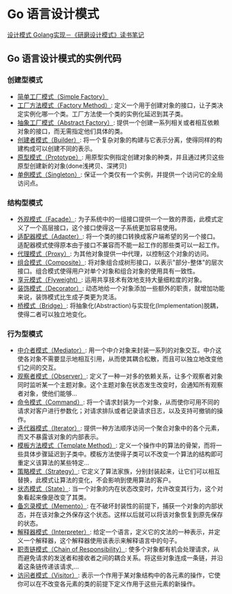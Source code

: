 # Go 语言设计模式

[设计模式 Golang实现－《研磨设计模式》读书笔记](https://github.com/senghoo/golang-design-pattern)

## Go 语言设计模式的实例代码

### 创建型模式

* [简单工厂模式（Simple Factory）](https://github.com/senghoo/golang-design-pattern/tree/master/00_simple_factory)
* [工厂方法模式（Factory Method）](https://github.com/senghoo/golang-design-pattern/tree/master/04_factory_method): 定义一个用于创建对象的接口，让子类决定实例化哪一个类。工厂方法使一个类的实例化延迟到其子类。
* [抽象工厂模式（Abstract Factory）](https://github.com/senghoo/golang-design-pattern/tree/master/05_abstract_factory): 提供一个创建一系列相关或者相互依赖对象的接口，而无需指定他们具体的类。
* [创建者模式（Builder）](https://github.com/senghoo/golang-design-pattern/tree/master/06_builder): 将一个复杂对象的构建与它表示分离，使得同样的构建构成可以创建不同的表示。
* [原型模式（Prototype）](https://github.com/senghoo/golang-design-pattern/tree/master/07_prototype): 用原型实例指定创建对象的种类，并且通过拷贝这些原型创建新的对象(done浅拷贝、深拷贝)
* [单例模式（Singleton）](https://github.com/senghoo/golang-design-pattern/tree/master/03_singleton): 保证一个类仅有一个实例，并提供一个访问它的全局访问点。

### 结构型模式

* [外观模式（Facade）](https://github.com/senghoo/golang-design-pattern/tree/master/01_facade): 为子系统中的一组接口提供一个一致的界面，此模式定义了一个高层接口，这个接口使得这一子系统更加容易使用。
* [适配器模式（Adapter）](https://github.com/senghoo/golang-design-pattern/tree/master/02_adapter): 将一个类的接口转换成客户端希望的另一个接口。适配器模式使得原本由于接口不兼容而不能一起工作的那些类可以一起工作。
* [代理模式（Proxy）](https://github.com/senghoo/golang-design-pattern/tree/master/09_proxy): 为其他对象提供一中代理，以控制这个对象的访问。
* [组合模式（Composite）](https://github.com/senghoo/golang-design-pattern/tree/master/13_composite): 将对象组合成树形接口，以表示"部分-整体"的层次接口。组合模式使得用户对单个对象和组合对象的使用具有一致性。
* [享元模式（Flyweight）](https://github.com/senghoo/golang-design-pattern/tree/master/18_flyweight): 运用共享技术有效地支持大量细粒度的对象。
* [装饰模式（Decorator）](https://github.com/senghoo/golang-design-pattern/tree/master/20_decorator): 动态地给一个对象添加一些额外的职责，就增加功能来说，装饰模式比生成子类更为灵活。
* [桥模式（Bridge）](https://github.com/senghoo/golang-design-pattern/tree/master/22_bridge): 将抽象化(Abstraction)与实现化(Implementation)脱耦，使得二者可以独立地变化。

### 行为型模式

* [中介者模式（Mediator）](https://github.com/senghoo/golang-design-pattern/tree/master/08_mediator): 用一个中介对象来封装一系列的对象交互。中介这使各对象不需要显示地相互引用，从而使其耦合松散，而且可以独立地改变他们之间的交互。
* [观察者模式（Observer）](https://github.com/senghoo/golang-design-pattern/tree/master/10_observer): 定义了一种一对多的依赖关系，让多个观察者对象同时监听某一个主题对象。这个主题对象在状态发生改变时，会通知所有观察者对象，使他们能够...
* [命令模式（Command）](https://github.com/senghoo/golang-design-pattern/tree/master/11_command): 将一个请求封装为一个对象，从而使你可用不同的请求对客户进行参数化；对请求排队或者记录请求日志，以及支持可撤销的操作。
* [迭代器模式（Iterator）](https://github.com/senghoo/golang-design-pattern/tree/master/12_iterator): 提供一种方法顺序访问一个聚合对象中的各个元素，而又不暴露该对象的内部表示。
* [模板方法模式（Template Method）](https://github.com/senghoo/golang-design-pattern/tree/master/14_template_method): 定义一个操作中的算法的骨架，而将一些具体步骤延迟到子类中。模板方法使得子类可以不改变一个算法的结构即可重定义该算法的某些特定...
* [策略模式（Strategy）](https://github.com/senghoo/golang-design-pattern/tree/master/15_strategy): 它定义了算法家族，分别封装起来，让它们可以相互替换，此模式让算法的变化，不会影响到使用算法的客户。
* [状态模式（State）](https://github.com/senghoo/golang-design-pattern/tree/master/16_state): 当一个对象的内在状态改变时，允许改变其行为，这个对象看起来像是改变了其类。
* [备忘录模式（Memento）](https://github.com/senghoo/golang-design-pattern/tree/master/17_memento): 在不破坏封装性的前提下，捕获一个对象的内部状态，并在该对象之外保存这个状态。这样以后就可以将该对象恢复到原先保存的状态。
* [解释器模式（Interpreter）](https://github.com/senghoo/golang-design-pattern/tree/master/19_interpreter): 给定一个语言，定义它的文法的一种表示，并定义一个解释器，这个解释器使用该表示来解释语言中的句子。
* [职责链模式（Chain of Responsibility）](https://github.com/senghoo/golang-design-pattern/tree/master/21_chain_of_responsibility): 使多个对象都有机会处理请求，从而避免请求的发送者和接收者之间的耦合关系。将这些对象连成一条链，并沿着这条链传递该请求,...
* [访问者模式（Visitor）](https://github.com/senghoo/golang-design-pattern/tree/master/23_visitor): 表示一个作用于某对象结构中的各元素的操作，它使你可以在不改变各元素的类的前提下定义作用于这些元素的新操作。
